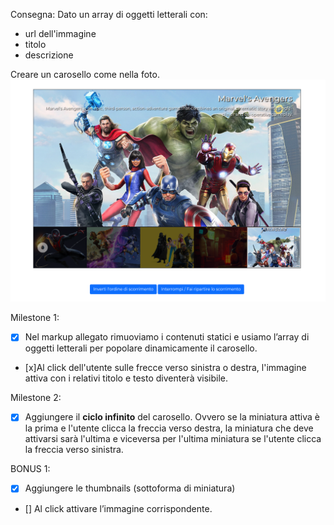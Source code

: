 Consegna:
Dato un array di oggetti letterali con:
 - url dell'immagine
 - titolo
 - descrizione 

Creare un carosello come nella foto.
![alt text](image.png)

Milestone 1:

- [x] Nel markup allegato rimuoviamo i contenuti statici e usiamo l’array di oggetti letterali per popolare dinamicamente il carosello.

 - [x]Al click dell'utente sulle frecce verso sinistra o destra, l'immagine attiva con i relativi titolo e testo diventerà visibile.

Milestone 2:

- [x] Aggiungere il **ciclo infinito** del carosello. Ovvero se la miniatura attiva è la prima e l'utente clicca la freccia verso destra, la miniatura che deve attivarsi sarà l'ultima e viceversa per l'ultima miniatura se l'utente clicca la freccia verso sinistra.

BONUS 1:

- [x] Aggiungere le thumbnails (sottoforma di miniatura) 

- [] Al click attivare l’immagine corrispondente.